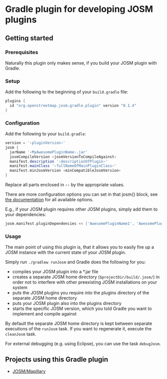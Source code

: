 # Gradle plugin for developing JOSM plugins

## Getting started
### Prerequisites
Naturally this plugin only makes sense, if you build your JOSM plugin with Gradle.

### Setup

Add the following to the beginning of your `build.gradle` file:

```gradle
plugins {
  id "org.openstreetmap.josm.gradle.plugin" version "0.1.4"
}
```

### Configuration

Add the following to your `build.gradle`:
```gradle
version = '‹pluginVersion›'
josm {
  jarName '‹MyAwesomePluginName›.jar'
  josmCompileVersion ‹josmVersionToCompileAgainst›
  manifest.description '‹descriptionOfPlugin›'
  manifest.mainClass '‹fullNameOfMainPluginClass›'
  manifest.minJosmVersion ‹minCompatibleJosmVersion›
}
```
Replace all parts enclosed in `‹›` by the appropriate values.

There are more configuration options you can set in that josm{} block, see [the documentation](https://floscher.github.io/gradle-josm-plugin/groovydoc/current/org/openstreetmap/josm/gradle/plugin/JosmPluginExtension.html#prop_detail) for all available options.

E.g., if your JOSM plugin requires other JOSM plugins, simply add them to your dependencies:
```gradle
josm.manifest.pluginDependencies << ['AwesomePluginName1', 'AwesomePluginName2', 'AwesomePluginName3']
```

### Usage

The main point of using this plugin is, that it allows you to easily fire up a JOSM instance with the current state of your JOSM plugin.

Simply run `./gradlew runJosm` and Gradle does the following for you:
* compiles your JOSM plugin into a \*.jar file
* creates a separate JOSM home directory (`$projectDir/build/.josm/`) in order not to interfere with other preexisting JOSM installations on your system
* puts the JOSM plugins you require into the plugins directory of the separate JOSM home directory
* puts your JOSM plugin also into the plugins directory
* starts the specific JOSM version, which you told Gradle you want to implement and compile against

By default the separate JOSM home directory is kept between separate executions of the `runJosm` task. If you want to regenerate it, execute the `cleanJosm` task.

For external debugging (e.g. using Eclipse), you can use the task `debugJosm`.

## Projects using this Gradle plugin
* [JOSM/Mapillary](https://github.com/JOSM/Mapillary)
